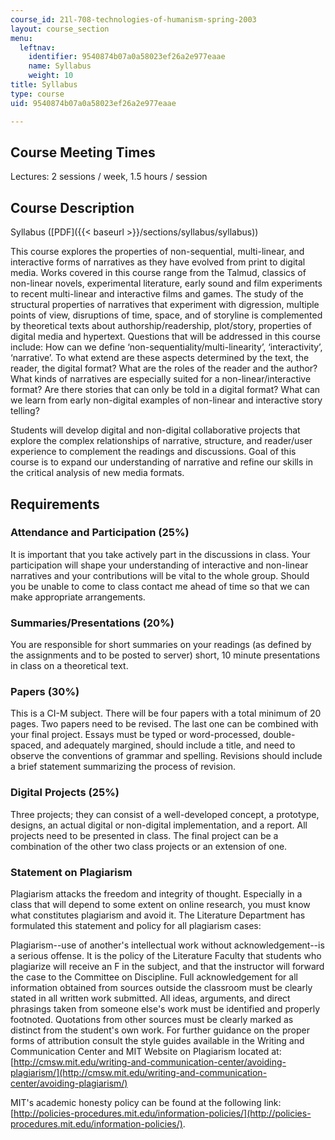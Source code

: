 ```yaml
---
course_id: 21l-708-technologies-of-humanism-spring-2003
layout: course_section
menu:
  leftnav:
    identifier: 9540874b07a0a58023ef26a2e977eaae
    name: Syllabus
    weight: 10
title: Syllabus
type: course
uid: 9540874b07a0a58023ef26a2e977eaae

---
```


Course Meeting Times
--------------------

Lectures: 2 sessions / week, 1.5 hours / session

Course Description
------------------

Syllabus ([PDF]({{< baseurl >}}/sections/syllabus/syllabus))

This course explores the properties of non-sequential, multi-linear, and interactive forms of narratives as they have evolved from print to digital media. Works covered in this course range from the Talmud, classics of non-linear novels, experimental literature, early sound and film experiments to recent multi-linear and interactive films and games. The study of the structural properties of narratives that experiment with digression, multiple points of view, disruptions of time, space, and of storyline is complemented by theoretical texts about authorship/readership, plot/story, properties of digital media and hypertext. Questions that will be addressed in this course include: How can we define ‘non-sequentiality/multi-linearity’, ‘interactivity’, ‘narrative’. To what extend are these aspects determined by the text, the reader, the digital format? What are the roles of the reader and the author? What kinds of narratives are especially suited for a non-linear/interactive format? Are there stories that can only be told in a digital format? What can we learn from early non-digital examples of non-linear and interactive story telling?

Students will develop digital and non-digital collaborative projects that explore the complex relationships of narrative, structure, and reader/user experience to complement the readings and discussions. Goal of this course is to expand our understanding of narrative and refine our skills in the critical analysis of new media formats.

Requirements
------------

### Attendance and Participation (25%)

It is important that you take actively part in the discussions in class. Your participation will shape your understanding of interactive and non-linear narratives and your contributions will be vital to the whole group. Should you be unable to come to class contact me ahead of time so that we can make appropriate arrangements.

### Summaries/Presentations (20%)

You are responsible for short summaries on your readings (as defined by the assignments and to be posted to server) short, 10 minute presentations in class on a theoretical text.

### Papers (30%)

This is a CI-M subject. There will be four papers with a total minimum of 20 pages. Two papers need to be revised. The last one can be combined with your final project. Essays must be typed or word-processed, double-spaced, and adequately margined, should include a title, and need to observe the conventions of grammar and spelling. Revisions should include a brief statement summarizing the process of revision.

### Digital Projects (25%)

Three projects; they can consist of a well-developed concept, a prototype, designs, an actual digital or non-digital implementation, and a report. All projects need to be presented in class. The final project can be a combination of the other two class projects or an extension of one.

### Statement on Plagiarism

Plagiarism attacks the freedom and integrity of thought. Especially in a class that will depend to some extent on online research, you must know what constitutes plagiarism and avoid it. The Literature Department has formulated this statement and policy for all plagiarism cases:

Plagiarism--use of another's intellectual work without acknowledgement--is a serious offense. It is the policy of the Literature Faculty that students who plagiarize will receive an F in the subject, and that the instructor will forward the case to the Committee on Discipline. Full acknowledgement for all information obtained from sources outside the classroom must be clearly stated in all written work submitted. All ideas, arguments, and direct phrasings taken from someone else's work must be identified and properly footnoted. Quotations from other sources must be clearly marked as distinct from the student's own work. For further guidance on the proper forms of attribution consult the style guides available in the Writing and Communication Center and MIT Website on Plagiarism located at:  
[http://cmsw.mit.edu/writing-and-communication-center/avoiding-plagiarism/](http://cmsw.mit.edu/writing-and-communication-center/avoiding-plagiarism/)

MIT's academic honesty policy can be found at the following link: [http://policies-procedures.mit.edu/information-policies/](http://policies-procedures.mit.edu/information-policies/).